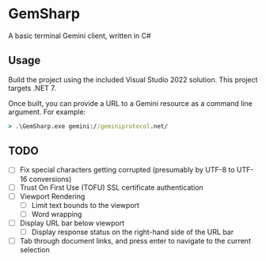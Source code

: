 # GemSharp
A basic terminal Gemini client, written in C#

## Usage
Build the project using the included Visual Studio 2022 solution. This project targets .NET 7.

Once built, you can provide a URL to a Gemini resource as a command line argument. For example:
```cmd
> .\GemSharp.exe gemini://geminiprotocol.net/
```

## TODO
- [ ] Fix special characters getting corrupted (presumably by UTF-8 to UTF-16 conversions)
- [ ] Trust On First Use (TOFU) SSL certificate authentication
- [ ] Viewport Rendering
  - [ ] Limit text bounds to the viewport
  - [ ] Word wrapping
- [ ] Display URL bar below viewport
  - [ ] Display response status on the right-hand side of the URL bar
- [ ] Tab through document links, and press enter to navigate to the current selection